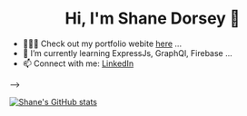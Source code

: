 <h1 align="center"> Hi, I'm Shane Dorsey 👋 </h1>

<!--
**scdorsey22/scdorsey22** is a ✨ _special_ ✨ repository because its `README.md` (this file) appears on your GitHub profile.

Here are some ideas to get you started:

-->

- 👨🏼‍💻 Check out my portfolio webite [here](https://shanedorsey.com/) ...
- 🌱 I’m currently learning ExpressJs, GraphQl, Firebase ...
- 📫 Connect with me: [LinkedIn](https://www.linkedin.com/in/shanedorsey/)

-->

[![Shane's GitHub stats](https://github-readme-stats.vercel.app/api?username=scdorsey22)](https://github.com/anuraghazra/github-readme-stats)



